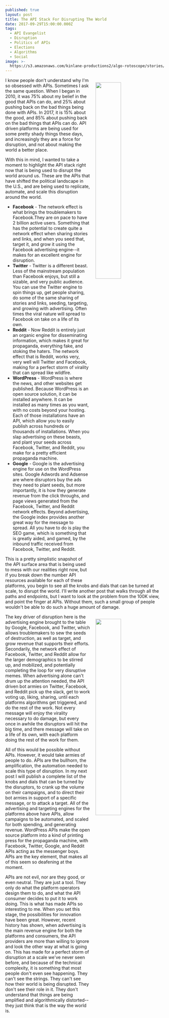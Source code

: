 ```yaml
---
published: true
layout: post
title: The API Stack For Disrupting The World
date: 2017-09-29T15:00:00.000Z
tags:
  - API Evangelist
  - Disruption
  - Politics of APIs
  - Elections
  - Algorithms
  - Social
image: >-
  https://s3.amazonaws.com/kinlane-productions2/algo-rotoscope/stories/fredericksburg-downtown-flag.jpg
---
```

<p><img src="https://s3.amazonaws.com/kinlane-productions2/algo-rotoscope/stories/fredericksburg-downtown-flag.jpg" align="right" width="40%" style="padding: 15px;" /></p>
I know people don't understand why I'm so obsessed with APIs. Sometimes I ask the same question. When I began in 2010, it was 75% about my belief in the good that APIs can do, and 25% about pushing back on the bad things being done with APIs. In 2017, it is 15% about the good, and 85% about pushing back on the bad things that APIs can do. API driven platforms are being used for some pretty shady things these days, and increasingly they are a force for disruption, and not about making the world a better place.

With this in mind, I wanted to take a moment to highlight the API stack right now that is being used to disrupt the world around us. These are the APIs that have shifted the political landscape in the U.S., and are being used to replicate, automate, and scale this disruption around the world.

- **Facebook** - The network effect is what brings the troublemakers to Facebook.They are on pace to have 2 billion active users. Something that has the potential to create quite a network effect when sharing stories and links, and when you seed that, target it, and grow it using the Facebook advertising engine--it makes for an excellent engine for disruption.
- **Twitter** - Twitter is a different beast. Less of the mainstream population than Facebook enjoys, but still a sizable, and very public audience. You can use the Twitter engine to spin things up, get people sharing, do some of the same sharing of stories and links, seeding, targeting, and growing with advertising. Often times the viral nature will spread to Facebook on take on a life of its own.
- **Reddit** - Now Reddit is entirely just an organic engine for disseminating information, which makes it great for propaganda, everything fake, and stoking the haters. The network effect that is Reddit, works very, very well will Twitter and Facebook, making for a perfect storm of virality that can spread like wildfire.
- **WordPress** - WordPress is where the news, and other websites get published. Because WordPress is an open source solution, it can be installed anywhere. It can be installed as many times as you want, with no costs beyond your hosting. Each of those installations have an API, which allow you to easily publish across hundreds or thousands of installations. When you slap advertising on these beasts, and plant your seeds across Facebook, Twitter, and Reddit, you make for a pretty efficient propaganda machine.
- **Google** - Google is the advertising engine for use on the WordPress sites. Google Adwords and Adsense are where disruptors buy the ads they need to plant seeds, but more importantly, it is how they generate revenue from the click throughs, and page views generated from the Facebook, Twitter, and Reddit network effects. Beyond advertising, the Google index provides another great way for the message to spread. All you have to do is play the SEO game, which is something that is greatly aided, and gamed, by the inbound traffic received from Facebook, Twitter, and Reddit.

This is a pretty simplistic snapshot of the API surface area that is being used to mess with our realities right now, but if you break down the number API resources available for each of these platforms, you begin to see all the knobs and dials that can be turned at scale, to disrupt the world. I'll write another post that walks through all the paths and endpoints, but I want to look at the problem from the 100K view, and point the finger at APIs. Without them, such a small group of people wouldn't be able to do such a huge amount of damage.
<p><img src="https://s3.amazonaws.com/kinlane-productions2/algo-rotoscope/stories/ellis-island-nazi-poster.jpg" align="right" width="40%" style="padding: 15px;" /></p>
The key driver of disruption here is the advertising engine brought to the table by Google, Facebook, and Twitter, which allows troublemakers to sew the seeds of destruction, as well as target, and grow revenue that supports their efforts. Secondarily, the network effect of Facebook, Twitter, and Reddit allow for the larger demographics to be stirred up, and mobilized, and potentially completing the loop for very disruptive memes. When advertising alone can't drum up the attention needed, the API driven bot armies on Twitter, Facebook, and Reddit pick up the slack, get to work voting up, liking, sharing, until each platforms algorithms get triggered, and do the rest of the work. Not every message will enjoy the virality necessary to do damage, but every once in awhile the disruptors will hit the big time, and there message will take on a life of its own, with each platform doing the rest of the work for them.

All of this would be possible without APIs. However, it would take armies of people to do. APIs are the bullhorn, the amplification, the automation needed to scale this type of disruption. In my next post I will publish a complete list of the knobs and dials that can be turned by the disruptors, to crank up the volume on their campaigns, and to direct their bot armies in support of a specific message, or to attack a target. All of the advertising and targeting engines for the platforms above have APIs, allow campaigns to be automated, and scaled for both spending, and generating revenue. WordPress APIs make the open source platform into a kind of printing press for the propaganda machine, with Facebook, Twitter, Google, and Reddit APIs acting as the messenger boys. APIs are the key element, that makes all of this seem so deafening at the moment.

APIs are not evil, nor are they good, or even neutral. They are just a tool. They only do what the platform operators design them to do, and what the API consumer decides to put it to work doing. This is what has made APIs so interesting to me. When you set this stage, the possibilities for innovation have been great. However, recent history has shown, when advertising is the main revenue engine for both the platforms and consumers, the API providers are more than willing to ignore and look the other way at what is going on. This has made for a perfect storm of disruption at a scale we've never seen before, and because of the technical complexity, it is something that most people don't even see happening. They can't see the strings. They can't see how their world is being disrupted. They don't see their role in it. They don't understand that things are being amplified and algorithmically distorted--they just think that is the way the world is. 
